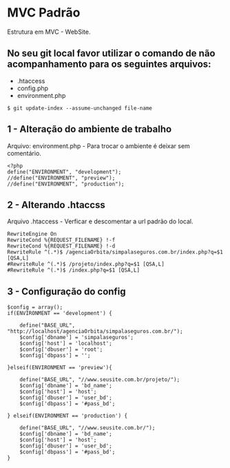 # MVC Padrão

Estrutura em MVC - WebSite.

## No seu git local favor utilizar o comando de não acompanhamento para os seguintes arquivos:

- .htaccess
- config.php
- environment.php

```
$ git update-index --assume-unchanged file-name
```
## 1 - Alteração do ambiente de trabalho
Arquivo: environment.php - Para trocar o ambiente é deixar sem comentário.
```
<?php
define("ENVIRONMENT", "development");
//define("ENVIRONMENT", "preview");
//define("ENVIRONMENT", "production");
```
## 2 - Alterando .htaccss
Arquivo .htaccess - Verficar e descomentar a url padrão do local.
```
RewriteEngine On
RewriteCond %{REQUEST_FILENAME} !-f
RewriteCond %{REQUEST_FILENAME} !-d
RewriteRule ^(.*)$ /agenciaOrbita/simpalaseguros.com.br/index.php?q=$1 [QSA,L]
#RewriteRule ^(.*)$ /projeto/index.php?q=$1 [QSA,L]
#RewriteRule ^(.*)$ /index.php?q=$1 [QSA,L]

```
## 3 - Configuração do config

```
$config = array();
if(ENVIRONMENT == 'development') {

	define("BASE_URL", "http://localhost/agenciaOrbita/simpalaseguros.com.br/");
	$config['dbname'] = 'simpalaseguros';
	$config['host'] = 'localhost';
	$config['dbuser'] = 'root';
	$config['dbpass'] = '';

}elseif(ENVIRONMENT == 'preview'){

	define("BASE_URL", "//www.seusite.com.br/projeto/");
	$config['dbname'] = 'bd_name';
	$config['host'] = 'host';
	$config['dbuser'] = 'user_bd';
	$config['dbpass'] = '#pass_bd';

} elseif(ENVIRONMENT == 'production') {

	define("BASE_URL", "//www.seusite.com.br/");
	$config['dbname'] = 'bd_name';
	$config['host'] = 'host';
	$config['dbuser'] = 'user_bd';
	$config['dbpass'] = '#pass_bd';
}
```